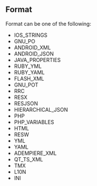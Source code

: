 ## Format
Format can be one of the following:
<table>
    <ul>
        <li>IOS_STRINGS</li>
        <li>GNU_PO</li>
        <li>ANDROID_XML</li>
        <li>ANDROID_JSON</li>
        <li>JAVA_PROPERTIES</li>
        <li>RUBY_YML</li>
        <li>RUBY_YAML</li>
        <li>FLASH_XML</li>
        <li>GNU_POT</li>
        <li>RRC</li>
        <li>RESX</li>
        <li>RESJSON</li>
        <li>HIERARCHICAL_JSON</li>
        <li>PHP</li>
        <li>PHP_VARIABLES</li>
        <li>HTML</li>
        <li>RESW</li>
        <li>YML</li>
        <li>YAML</li>
        <li>ADEMPIERE_XML</li>
        <li>QT_TS_XML</li>
        <li>TMX</li>
        <li>L10N</li>
        <li>INI</li>
    </ul>
</table>
